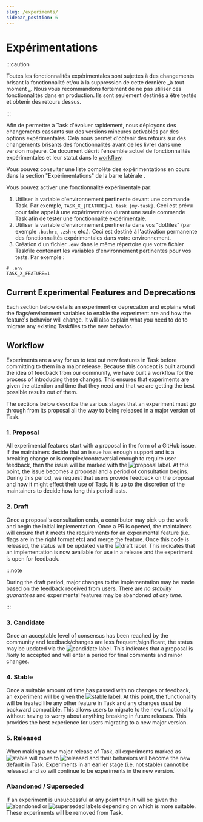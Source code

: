 ```yaml
---
slug: /experiments/
sidebar_position: 6
---
```


# Expérimentations

:::caution

Toutes les fonctionnalités expérimentales sont sujettes à des changements brisant la fonctionnalité et/ou à la suppression de cette dernière _à tout moment _. Nous vous recommandons fortement de ne pas utiliser ces fonctionnalités dans en production. Ils sont seulement destinés à être testés et obtenir des retours dessus.

:::

Afin de permettre à Task d'évoluer rapidement, nous déployons des changements cassants sur des versions mineures activables par des options expérimentales. Cela nous permet d'obtenir des retours sur des changements brisants des fonctionnalités avant de les livrer dans une version majeure. Ce document décrit l'ensemble actuel de fonctionnalités expérimentales et leur statut dans le [workflow](#workflow).

Vous pouvez consulter une liste complète des expérimentations en cours dans la section "Expérimentations" de la barre latérale .

Vous pouvez activer une fonctionnalité expérimentale par:

1. Utiliser la variable d'environnement pertinente devant une commande Task. Par exemple, `TASK_X_{FEATURE}=1 task {my-task}`. Ceci est prévu pour faire appel à une expérimentation durant une seule commande Task afin de tester une fonctionnalité expérimentale.
1. Utiliser la variable d'environnement pertinente dans vos "dotfiles" (par exemple `.bashrc`, `.zshrc` etc.). Ceci est destiné à l'activation permanente des fonctionnalités expérimentales dans votre environnement.
1. Création d'un fichier `.env` dans le même répertoire que votre fichier Taskfile contenant les variables d'environnement pertinentes pour vos tests. Par exemple :

```shell
# .env
TASK_X_FEATURE=1
```

## Current Experimental Features and Deprecations

Each section below details an experiment or deprecation and explains what the flags/environment variables to enable the experiment are and how the feature's behavior will change. It will also explain what you need to do to migrate any existing Taskfiles to the new behavior.

## Workflow

Experiments are a way for us to test out new features in Task before committing to them in a major release. Because this concept is built around the idea of feedback from our community, we have built a workflow for the process of introducing these changes. This ensures that experiments are given the attention and time that they need and that we are getting the best possible results out of them.

The sections below describe the various stages that an experiment must go through from its proposal all the way to being released in a major version of Task.

### 1. Proposal

All experimental features start with a proposal in the form of a GitHub issue. If the maintainers decide that an issue has enough support and is a breaking change or is complex/controversial enough to require user feedback, then the issue will be marked with the ![proposal][] label. At this point, the issue becomes a proposal and a period of consultation begins. During this period, we request that users provide feedback on the proposal and how it might effect their use of Task. It is up to the discretion of the maintainers to decide how long this period lasts.

### 2. Draft

Once a proposal's consultation ends, a contributor may pick up the work and begin the initial implementation. Once a PR is opened, the maintainers will ensure that it meets the requirements for an experimental feature (i.e. flags are in the right format etc) and merge the feature. Once this code is released, the status will be updated via the ![draft][] label. This indicates that an implementation is now available for use in a release and the experiment is open for feedback.

:::note

During the draft period, major changes to the implementation may be made based on the feedback received from users. There are _no stability guarantees_ and experimental features may be abandoned _at any time_.

:::

### 3. Candidate

Once an acceptable level of consensus has been reached by the community and feedback/changes are less frequent/significant, the status may be updated via the ![candidate][] label. This indicates that a proposal is _likely_ to accepted and will enter a period for final comments and minor changes.

### 4. Stable

Once a suitable amount of time has passed with no changes or feedback, an experiment will be given the ![stable][] label. At this point, the functionality will be treated like any other feature in Task and any changes _must_ be backward compatible. This allows users to migrate to the new functionality without having to worry about anything breaking in future releases. This provides the best experience for users migrating to a new major version.

### 5. Released

When making a new major release of Task, all experiments marked as ![stable][] will move to ![released][] and their behaviors will become the new default in Task. Experiments in an earlier stage (i.e. not stable) cannot be released and so will continue to be experiments in the new version.

### Abandoned / Superseded

If an experiment is unsuccessful at any point then it will be given the ![abandoned][] or ![superseded][] labels depending on which is more suitable. These experiments will be removed from Task.

<!-- prettier-ignore-start -->

<!-- prettier-ignore-end -->
[proposal]: https://img.shields.io/badge/experiment:%20proposal-purple
[draft]: https://img.shields.io/badge/experiment:%20draft-purple
[candidate]: https://img.shields.io/badge/experiment:%20candidate-purple
[stable]: https://img.shields.io/badge/experiment:%20stable-purple
[released]: https://img.shields.io/badge/experiment:%20released-purple
[abandoned]: https://img.shields.io/badge/experiment:%20abandoned-purple
[superseded]: https://img.shields.io/badge/experiment:%20superseded-purple
